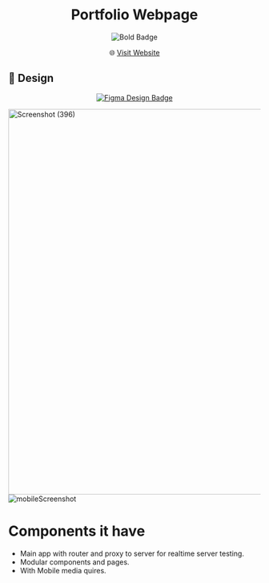 <h1 align="center">Portfolio Webpage</h1>

<p align="center">
  <img src="https://img.shields.io/badge/Vue-red?style=for-the-badge" alt="Bold Badge">
</p>

<p align="center">
  🌐 <a href="https://ranjankumar.xyz/" target="_blank">Visit Website</a>
</p>

## 🎨 Design

<p align="center">
  <a href="https://www.figma.com/design/7di44t2SnMucYarN2MvWNK/Personal-website-%7C-Portfolio--Community-?m=auto&t=3WF4vVkiXNMUmddf-6" target="_blank">
    <img src="https://img.shields.io/badge/View%20Design-Figma-blue?style=for-the-badge&logo=figma" alt="Figma Design Badge">
  </a>
</p>

<img width="1024" height="768" alt="Screenshot (396)" src="https://github.com/user-attachments/assets/62bb6bdb-adf0-48c2-8c2e-1356541a092b" />
<img  alt="mobileScreenshot" src="https://github.com/user-attachments/assets/b36a1cab-94be-490e-825f-4443af86579d" />

<h1>Components it have</h1>

- Main app with router and proxy to server for realtime server testing.  
- Modular components and pages.
- With Mobile media quires.
  
